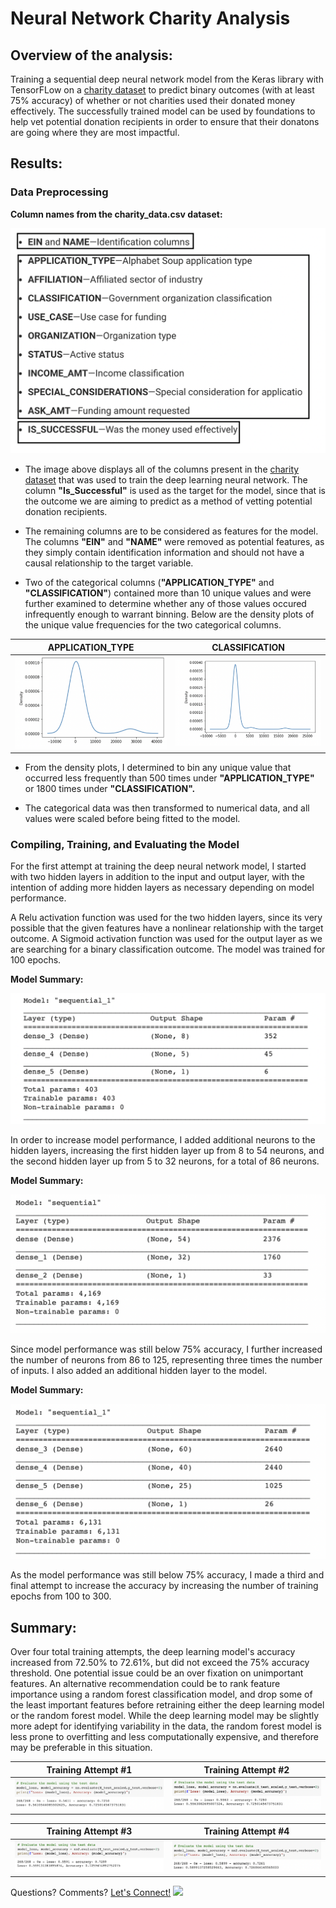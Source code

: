 # Neural Network Charity Analysis

## Overview of the analysis:

Training a sequential deep neural network model from the Keras library with TensorFLow on a [charity dataset](charity_data.csv) to predict binary outcomes (with at least 75% accuracy) of whether or not charities used their donated money effectively. The successfully trained model can be used by foundations to help vet potential donation recipients in order to ensure that their donatons are going where they are most impactful. 

## Results: 

### Data Preprocessing

<b> Column names from the charity_data.csv dataset: </b>

![Column_Names](Images/column_names.png)

- The image above displays all of the columns present in the [charity dataset](charity_data.csv) that was used to train the deep learning neural network. The column <b>"Is_Successful"</b> is used as the target for the model, since that is the outcome we are aiming to predict as a method of vetting potential donation recipients.  

- The remaining columns are to be considered as features for the model. The columns <b>"EIN"</b> and <b>"NAME"</b> were removed as potential features, as they simply contain identification information and should not have a causal relationship to the target variable. 

- Two of the categorical columns (<b>"APPLICATION_TYPE"</b> and <b>"CLASSIFICATION"</b>) contained more than 10 unique values and were further examined to determine whether any of those values occured infrequently enough to warrant binning. Below are the density plots of the unique value frequencies for the two categorical columns. 

| APPLICATION_TYPE | CLASSIFICATION |
:-------------------------:|:-------------------------:
![Application Type Density Plot](Images/ApplicationType_DensityPlot.png) | ![Classification Density Plot](Images/Classification_DensityPlot.png)

- From the density plots, I determined to bin any unique value that occurred less frequently than 500 times under <b>"APPLICATION_TYPE"</b> or 1800 times under <b>"CLASSIFICATION".</b> 

- The categorical data was then transformed to numerical data, and all values were scaled before being fitted to the model. 

### Compiling, Training, and Evaluating the Model

For the first attempt at training the deep neural network model, I started with two hidden layers in addition to the input and output layer, with the intention of adding more hidden layers as necessary depending on model performance.

A Relu activation function was used for the two hidden layers, since its very possible that the given features have a nonlinear relationship with the target outcome. A Sigmoid activation function was used for the output layer as we are searching for a binary classification outcome. The model was trained for 100 epochs.

<b>Model Summary:</b>

![Model Summary](Images/nn_model_summary.png)

In order to increase model performance, I added additional neurons to the hidden layers, increasing the first hidden layer up from 8 to 54 neurons, and the second hidden layer up from 5 to 32 neurons, for a total of 86 neurons. 

<b>Model Summary:</b>

![Model2_Summary](Images/nn_model2_summary.png)

Since model performance was still below 75% accuracy, I further increased the number of neurons from 86 to 125, representing three times the number of inputs. I also added an additional hidden layer to the model.

<b>Model Summary:</b>

![Model3_Summary](Images/nn_model3_summary.png)

As the model performance was still below 75% accuracy, I made a third and final attempt to increase the accuracy by increasing the number of training epochs from 100 to 300. 

## Summary: 

Over four total training attempts, the deep learning model's accuracy increased from 72.50% to 72.61%, but did not exceed the 75% accuracy threshold. One potential issue could be an over fixation on unimportant features. An alternative recommendation could be to rank feature importance using a random forest classification model, and drop some of the least important features before retraining either the deep learning model or the random forest model. While the deep learning model may be slightly more adept for identifying variability in the data, the random forest model is less prone to overfitting and less computationally expensive, and therefore may be preferable in this situation. 

| Training Attempt #1 | Training Attempt #2 | 
:-------------------------:|:-------------------------:
![Model1_Loss and Accuracy](Images/nn_model_loss_accuracy.png) | ![Model2 Loss and Accuracy](Images/nn_model2_loss_accuracy.png)

| Training Attempt #3 | Training Attempt #4 |
:-----------------:|:-----------------------:
![Model3_Loss and Accuracy](Images/nn_model3_loss_accuracy.png) | ![Model4 Loss and Accuracy](Images/nn_model4_loss_accuracy.png)


Questions? Comments? [Let's Connect!](https://www.linkedin.com/in/natalie-vandyke-npv/) ![](https://img.shields.io/badge/LinkedIn-0077B5?style=for-the-badge&logo=linkedin&logoColor=white)
